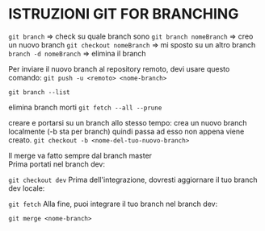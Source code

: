 # ISTRUZIONI GIT FOR BRANCHING
```git branch``` => check su quale branch sono
```git branch nomeBranch``` => creo un nuovo branch
```git checkout nomeBranch``` => mi sposto su un altro branch
``` branch -d nomeBranch``` => elimina il branch

Per inviare il nuovo branch al repository remoto, devi usare questo comando:
```git push -u <remoto> <nome-branch>```

```git branch --list```

elimina branch morti
```git fetch --all --prune```

creare e portarsi su un branch allo stesso tempo: crea un nuovo branch localmente (-b sta per branch) quindi passa ad esso non appena viene creato.
```git checkout -b <nome-del-tuo-nuovo-branch>```



Il merge va fatto sempre dal branch master  
Prima portati nel branch dev:

```git checkout dev```
Prima dell'integrazione, dovresti aggiornare il tuo branch dev locale:

```git fetch```
Alla fine, puoi integrare il tuo branch nel branch dev:

```git merge <nome-branch>```